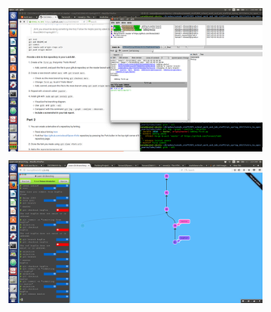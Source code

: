 ![photo of repo branches](screenshots/comparing_repos.png)

![photo of learning git](screenshots/git_part4.png)